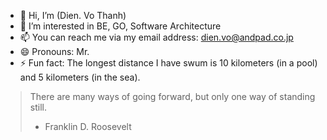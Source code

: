 - 👋 Hi, I’m (Dien. Vo Thanh)
- 👀 I’m interested in BE, GO, Software Architecture
- 📫 You can reach me via my email address: dien.vo@andpad.co.jp
- 😄 Pronouns: Mr.
- ⚡ Fun fact: The longest distance I have swum is 10 kilometers (in a pool) and 5 kilometers (in the sea).


> There are many ways of going forward, but only one way of standing still.
> - Franklin D. Roosevelt
